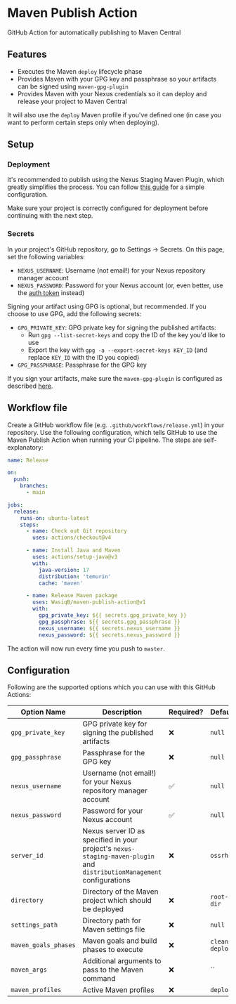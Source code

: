 # Maven Publish Action

GitHub Action for automatically publishing to Maven Central

## Features

- Executes the Maven `deploy` lifecycle phase
- Provides Maven with your GPG key and passphrase so your artifacts can be signed using `maven-gpg-plugin`
- Provides Maven with your Nexus credentials so it can deploy and release your project to Maven Central

It will also use the `deploy` Maven profile if you've defined one (in case you want to perform certain steps only when deploying).

## Setup

### Deployment

It's recommended to publish using the Nexus Staging Maven Plugin, which greatly simplifies the process. You can follow [this guide](./docs/deployment-setup.md) for a simple configuration.

Make sure your project is correctly configured for deployment before continuing with the next step.

### Secrets

In your project's GitHub repository, go to Settings → Secrets. On this page, set the following variables:

- `NEXUS_USERNAME`: Username (not email!) for your Nexus repository manager account
- `NEXUS_PASSWORD`: Password for your Nexus account (or, even better, use the [auth token](https://solidsoft.wordpress.com/2015/09/08/deploy-to-maven-central-using-api-key-aka-auth-token/) instead)

Signing your artifact using GPG is optional, but recommended. If you choose to use GPG, add the following secrets:

- `GPG_PRIVATE_KEY`: GPG private key for signing the published artifacts:
  - Run `gpg --list-secret-keys` and copy the ID of the key you'd like to use
  - Export the key with `gpg -a --export-secret-keys KEY_ID` (and replace `KEY_ID` with the ID you copied)
- `GPG_PASSPHRASE`: Passphrase for the GPG key

If you sign your artifacts, make sure the `maven-gpg-plugin` is configured as described [here](https://github.com/WasiqB/maven-publish-action/blob/main/docs/deployment-setup.md#project-configuration).

## Workflow file

Create a GitHub workflow file (e.g. `.github/workflows/release.yml`) in your repository. Use the following configuration, which tells GitHub to use the Maven Publish Action when running your CI pipeline. The steps are self-explanatory:

```yml
name: Release

on:
  push:
    branches:
      - main

jobs:
  release:
    runs-on: ubuntu-latest
    steps:
      - name: Check out Git repository
        uses: actions/checkout@v4

      - name: Install Java and Maven
        uses: actions/setup-java@v3
        with:
          java-version: 17
          distribution: 'temurin'
          cache: 'maven'

      - name: Release Maven package
        uses: WasiqB/maven-publish-action@v1
        with:
          gpg_private_key: ${{ secrets.gpg_private_key }}
          gpg_passphrase: ${{ secrets.gpg_passphrase }}
          nexus_username: ${{ secrets.nexus_username }}
          nexus_password: ${{ secrets.nexus_password }}
```

The action will now run every time you push to `master`.

## Configuration

Following are the supported options which you can use with this GitHub Actions:

| Option Name | Description | Required? | Default |
| ----------- | ----------- | --------- | ------- |
| `gpg_private_key` | GPG private key for signing the published artifacts | ❌ | `null` |
| `gpg_passphrase` | Passphrase for the GPG key | ❌ | `null` |
| `nexus_username` | Username (not email!) for your Nexus repository manager account | ✅ | `null` |
| `nexus_password` | Password for your Nexus account | ✅ | `null` |
| `server_id` | Nexus server ID as specified in your project's `nexus-staging-maven-plugin` and `distributionManagement` configurations | ❌ | `ossrh` |
| `directory` | Directory of the Maven project which should be deployed | ❌ | `root-dir` |
| `settings_path` | Directory path for Maven settings file | ❌ | `null` |
| `maven_goals_phases` | Maven goals and build phases to execute | ❌ | `clean deploy` |
| `maven_args` | Additional arguments to pass to the Maven command | ❌ | `` |
| `maven_profiles` | Active Maven profiles | ❌ | `deploy` |
